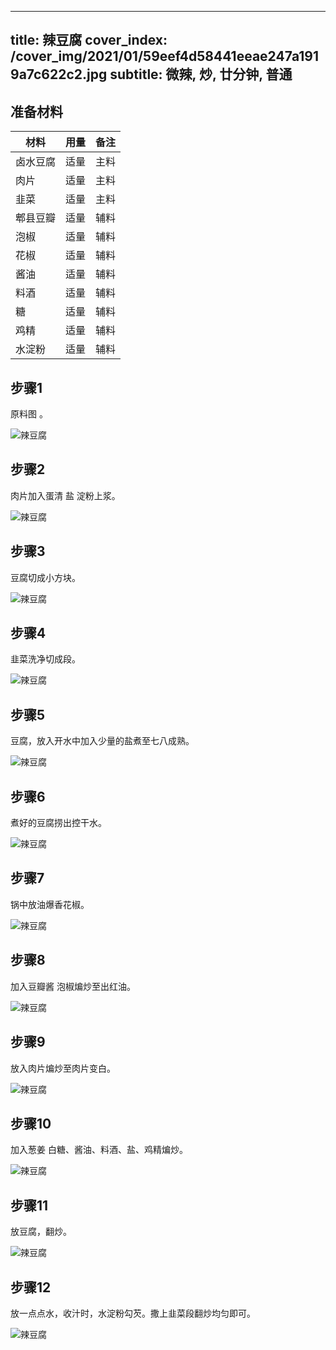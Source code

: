 
---
title: 辣豆腐
cover_index: /cover_img/2021/01/59eef4d58441eeae247a1919a7c622c2.jpg
subtitle: 微辣, 炒, 廿分钟, 普通
---

## 准备材料

| 材料     | 用量 | 备注|
| ------- | ----- | --- |
| 卤水豆腐 | 适量| 主料 |
| 肉片 | 适量| 主料 |
| 韭菜 | 适量| 主料 |
| 郫县豆瓣 | 适量| 辅料 |
| 泡椒 | 适量| 辅料 |
| 花椒 | 适量| 辅料 |
| 酱油 | 适量| 辅料 |
| 料酒 | 适量| 辅料 |
| 糖 | 适量| 辅料 |
| 鸡精 | 适量| 辅料 |
| 水淀粉 | 适量| 辅料 |

## 步骤1

原料图 。

![辣豆腐](https://i8.meishichina.com/attachment/recipe/201010/201010181507430.jpg?x-oss-process=style/p320) 

## 步骤2

肉片加入蛋清 盐 淀粉上浆。

![辣豆腐](https://i8.meishichina.com/attachment/recipe/201010/201010181507510.jpg?x-oss-process=style/p320) 

## 步骤3

豆腐切成小方块。

![辣豆腐](https://i8.meishichina.com/attachment/recipe/201010/201010181508005.jpg?x-oss-process=style/p320) 

## 步骤4

韭菜洗净切成段。

![辣豆腐](https://i8.meishichina.com/attachment/recipe/201010/201010181508084.jpg?x-oss-process=style/p320) 

## 步骤5

豆腐，放入开水中加入少量的盐煮至七八成熟。

![辣豆腐](https://i8.meishichina.com/attachment/recipe/201010/201010181508159.jpg?x-oss-process=style/p320) 

## 步骤6

煮好的豆腐捞出控干水。

![辣豆腐](https://i8.meishichina.com/attachment/recipe/201010/201010181508214.jpg?x-oss-process=style/p320) 

## 步骤7

锅中放油爆香花椒。

![辣豆腐](https://i8.meishichina.com/attachment/recipe/201010/201010181508346.jpg?x-oss-process=style/p320) 

## 步骤8

加入豆瓣酱 泡椒煸炒至出红油。

![辣豆腐](https://i8.meishichina.com/attachment/recipe/201010/201010181508427.jpg?x-oss-process=style/p320) 

## 步骤9

放入肉片煸炒至肉片变白。

![辣豆腐](https://i8.meishichina.com/attachment/recipe/201010/201010181508500.jpg?x-oss-process=style/p320) 

## 步骤10

加入葱姜 白糖、酱油、料酒、盐、鸡精煸炒。

![辣豆腐](https://i8.meishichina.com/attachment/recipe/201010/201010181508585.jpg?x-oss-process=style/p320) 

## 步骤11

放豆腐，翻炒。

![辣豆腐](https://i8.meishichina.com/attachment/recipe/201010/201010181509097.jpg?x-oss-process=style/p320) 

## 步骤12

放一点点水，收汁时，水淀粉勾芡。撒上韭菜段翻炒均匀即可。

![辣豆腐](https://i8.meishichina.com/attachment/recipe/201010/201010181509158.jpg?x-oss-process=style/p320) 

